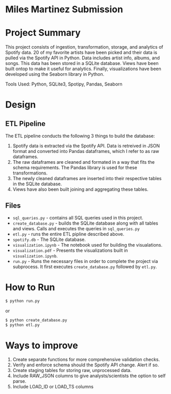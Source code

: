 # **Miles Martinez Submission**

# Project Summary

This project consists of ingestion, transformation, storage, and analytics of Spotify data. 20 of my favorite artists have been picked and their data is pulled via the Spotify API in Python. Data includes artist info, albums, and songs. This data has been stored in a SQLite database. Views have been built ontop to make it useful for analytics. Finally, visualizations have been developed using the Seaborn library in Python.

Tools Used: Python, SQLite3, Spotipy, Pandas, Seaborn

# Design

## ETL Pipeline

The ETL pipeline conducts the following 3 things to build the database:

1. Spotify data is extracted via the Spotify API. Data is retreived in JSON format and converted into Pandas dataframes, which I refer to as raw dataframes.
2. The raw dataframes are cleaned and formated in a way that fits the schema requirements. The Pandas library is used for these transformations.
3. The newly cleaned dataframes are inserted into their respective tables in the SQLite database.
4. Views have also been built joining and aggregating these tables.

## Files

- `sql_queries.py` - contains all SQL queries used in this project.
- `create_database.py` - builds the SQLite database along with all tables and views. Calls and executes the queries in `sql_queries.py`
- `etl.py` - runs the entire ETL pipline described above.
- `spotify.db` - The SQLite database.
- `visualization.ipynb` - The notebook used for building the visualations.
- `visualization.pdf` - Presents the visualizations built in `visualization.ipynb`.
- `run.py` - Runs the necessary files in order to complete the project via subprocess. It first executes `create_database.py` followed by `etl.py`.

# How to Run

```sh
$ python run.py
```

or

```sh
$ python create_database.py
$ python etl.py
```

# Ways to improve

1. Create separate functions for more comprehensive validation checks.
2. Verify and enforce schema should the Spotify API change. Alert if so.
3. Create staging tables for storing raw, unprocessed data.
4. Include RAW_JSON columns to give analysts/scientists the option to self parse.
5. Include LOAD_ID or LOAD_TS columns
